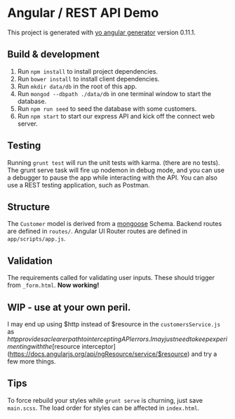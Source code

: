 # Angular / REST API Demo

This project is generated with [yo angular generator](https://github.com/yeoman/generator-angular)
version 0.11.1.

## Build & development
1. Run `npm install` to install project dependencies.
2. Run `bower install` to install client dependencies.
3. Run `mkdir data/db` in the root of this app.
4. Run `mongod --dbpath ./data/db` in one terminal window to start the database.
5. Run `npm run seed` to seed the database with some customers.
5. Run `npm start` to start our express API and kick off the connect web server.

## Testing

Running `grunt test` will run the unit tests with karma. (there are no tests). The grunt serve task will fire up nodemon in debug mode, and you can use a debugger to pause the app while interacting with the API. You can also use a REST testing application, such as Postman.

## Structure

The `Customer` model is derived from a [mongoose](http://mongoosejs.com/docs/api.html) Schema. Backend routes are defined in `routes/`. Angular UI Router routes are defined in `app/scripts/app.js`.

## Validation

The requirements called for validating user inputs. These should trigger from `_form.html`. **Now working!**

## WIP - use at your own peril.

I may end up using $http instead of $resource in the `customersService.js` as $http provides a clearer path to intercepting API errors. I may just need to keep experimenting with the [$resource interceptor](https://docs.angularjs.org/api/ngResource/service/$resource) and try a few more things.

## Tips

To force rebuild your styles while `grunt serve` is churning, just save `main.scss`. The load order for styles can be affected in `index.html`.
